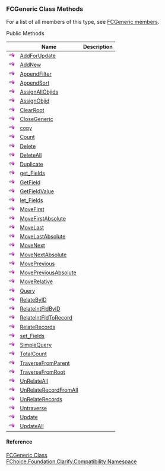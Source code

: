 ﻿### FCGeneric Class Methods

For a list of all members of this type, see [FCGeneric members](FChoice.Foundation.Clarify.Compatibility~FChoice.Foundation.Clarify.Compatibility.FCGeneric_members.md).

Public Methods

|   | Name | Description |
| --- | --- | --- |
| ![Public Method](dotnetimages/publicMethod.png) | [AddForUpdate](FChoice.Foundation.Clarify.Compatibility~FChoice.Foundation.Clarify.Compatibility.FCGeneric~AddForUpdate.md) |   |
| ![Public Method](dotnetimages/publicMethod.png) | [AddNew](FChoice.Foundation.Clarify.Compatibility~FChoice.Foundation.Clarify.Compatibility.FCGeneric~AddNew.md) |   |
| ![Public Method](dotnetimages/publicMethod.png) | [AppendFilter](FChoice.Foundation.Clarify.Compatibility~FChoice.Foundation.Clarify.Compatibility.FCGeneric~AppendFilter.md) |   |
| ![Public Method](dotnetimages/publicMethod.png) | [AppendSort](FChoice.Foundation.Clarify.Compatibility~FChoice.Foundation.Clarify.Compatibility.FCGeneric~AppendSort.md) |   |
| ![Public Method](dotnetimages/publicMethod.png) | [AssignAllObjids](FChoice.Foundation.Clarify.Compatibility~FChoice.Foundation.Clarify.Compatibility.FCGeneric~AssignAllObjids.md) |   |
| ![Public Method](dotnetimages/publicMethod.png) | [AssignObjid](FChoice.Foundation.Clarify.Compatibility~FChoice.Foundation.Clarify.Compatibility.FCGeneric~AssignObjid.md) |   |
| ![Public Method](dotnetimages/publicMethod.png) | [ClearRoot](FChoice.Foundation.Clarify.Compatibility~FChoice.Foundation.Clarify.Compatibility.FCGeneric~ClearRoot.md) |   |
| ![Public Method](dotnetimages/publicMethod.png) | [CloseGeneric](FChoice.Foundation.Clarify.Compatibility~FChoice.Foundation.Clarify.Compatibility.FCGeneric~CloseGeneric.md) |   |
| ![Public Method](dotnetimages/publicMethod.png) | [copy](FChoice.Foundation.Clarify.Compatibility~FChoice.Foundation.Clarify.Compatibility.FCGeneric~copy.md) |   |
| ![Public Method](dotnetimages/publicMethod.png) | [Count](FChoice.Foundation.Clarify.Compatibility~FChoice.Foundation.Clarify.Compatibility.FCGeneric~Count.md) |   |
| ![Public Method](dotnetimages/publicMethod.png) | [Delete](FChoice.Foundation.Clarify.Compatibility~FChoice.Foundation.Clarify.Compatibility.FCGeneric~Delete.md) |   |
| ![Public Method](dotnetimages/publicMethod.png) | [DeleteAll](FChoice.Foundation.Clarify.Compatibility~FChoice.Foundation.Clarify.Compatibility.FCGeneric~DeleteAll.md) |   |
| ![Public Method](dotnetimages/publicMethod.png) | [Duplicate](FChoice.Foundation.Clarify.Compatibility~FChoice.Foundation.Clarify.Compatibility.FCGeneric~Duplicate.md) |   |
| ![Public Method](dotnetimages/publicMethod.png) | [get_Fields](FChoice.Foundation.Clarify.Compatibility~FChoice.Foundation.Clarify.Compatibility.FCGeneric~get_Fields.md) |   |
| ![Public Method](dotnetimages/publicMethod.png) | [GetField](FChoice.Foundation.Clarify.Compatibility~FChoice.Foundation.Clarify.Compatibility.FCGeneric~GetField.md) |   |
| ![Public Method](dotnetimages/publicMethod.png) | [GetFieldValue](FChoice.Foundation.Clarify.Compatibility~FChoice.Foundation.Clarify.Compatibility.FCGeneric~GetFieldValue.md) |   |
| ![Public Method](dotnetimages/publicMethod.png) | [let_Fields](FChoice.Foundation.Clarify.Compatibility~FChoice.Foundation.Clarify.Compatibility.FCGeneric~let_Fields.md) |   |
| ![Public Method](dotnetimages/publicMethod.png) | [MoveFirst](FChoice.Foundation.Clarify.Compatibility~FChoice.Foundation.Clarify.Compatibility.FCGeneric~MoveFirst.md) |   |
| ![Public Method](dotnetimages/publicMethod.png) | [MoveFirstAbsolute](FChoice.Foundation.Clarify.Compatibility~FChoice.Foundation.Clarify.Compatibility.FCGeneric~MoveFirstAbsolute.md) |   |
| ![Public Method](dotnetimages/publicMethod.png) | [MoveLast](FChoice.Foundation.Clarify.Compatibility~FChoice.Foundation.Clarify.Compatibility.FCGeneric~MoveLast.md) |   |
| ![Public Method](dotnetimages/publicMethod.png) | [MoveLastAbsolute](FChoice.Foundation.Clarify.Compatibility~FChoice.Foundation.Clarify.Compatibility.FCGeneric~MoveLastAbsolute.md) |   |
| ![Public Method](dotnetimages/publicMethod.png) | [MoveNext](FChoice.Foundation.Clarify.Compatibility~FChoice.Foundation.Clarify.Compatibility.FCGeneric~MoveNext.md) |   |
| ![Public Method](dotnetimages/publicMethod.png) | [MoveNextAbsolute](FChoice.Foundation.Clarify.Compatibility~FChoice.Foundation.Clarify.Compatibility.FCGeneric~MoveNextAbsolute.md) |   |
| ![Public Method](dotnetimages/publicMethod.png) | [MovePrevious](FChoice.Foundation.Clarify.Compatibility~FChoice.Foundation.Clarify.Compatibility.FCGeneric~MovePrevious.md) |   |
| ![Public Method](dotnetimages/publicMethod.png) | [MovePreviousAbsolute](FChoice.Foundation.Clarify.Compatibility~FChoice.Foundation.Clarify.Compatibility.FCGeneric~MovePreviousAbsolute.md) |   |
| ![Public Method](dotnetimages/publicMethod.png) | [MoveRelative](FChoice.Foundation.Clarify.Compatibility~FChoice.Foundation.Clarify.Compatibility.FCGeneric~MoveRelative.md) |   |
| ![Public Method](dotnetimages/publicMethod.png) | [Query](FChoice.Foundation.Clarify.Compatibility~FChoice.Foundation.Clarify.Compatibility.FCGeneric~Query.md) |   |
| ![Public Method](dotnetimages/publicMethod.png) | [RelateByID](FChoice.Foundation.Clarify.Compatibility~FChoice.Foundation.Clarify.Compatibility.FCGeneric~RelateByID.md) |   |
| ![Public Method](dotnetimages/publicMethod.png) | [RelateIntFldByID](FChoice.Foundation.Clarify.Compatibility~FChoice.Foundation.Clarify.Compatibility.FCGeneric~RelateIntFldByID.md) |   |
| ![Public Method](dotnetimages/publicMethod.png) | [RelateIntFldToRecord](FChoice.Foundation.Clarify.Compatibility~FChoice.Foundation.Clarify.Compatibility.FCGeneric~RelateIntFldToRecord.md) |   |
| ![Public Method](dotnetimages/publicMethod.png) | [RelateRecords](FChoice.Foundation.Clarify.Compatibility~FChoice.Foundation.Clarify.Compatibility.FCGeneric~RelateRecords.md) |   |
| ![Public Method](dotnetimages/publicMethod.png) | [set_Fields](FChoice.Foundation.Clarify.Compatibility~FChoice.Foundation.Clarify.Compatibility.FCGeneric~set_Fields.md) |   |
| ![Public Method](dotnetimages/publicMethod.png) | [SimpleQuery](FChoice.Foundation.Clarify.Compatibility~FChoice.Foundation.Clarify.Compatibility.FCGeneric~SimpleQuery.md) |   |
| ![Public Method](dotnetimages/publicMethod.png) | [TotalCount](FChoice.Foundation.Clarify.Compatibility~FChoice.Foundation.Clarify.Compatibility.FCGeneric~TotalCount.md) |   |
| ![Public Method](dotnetimages/publicMethod.png) | [TraverseFromParent](FChoice.Foundation.Clarify.Compatibility~FChoice.Foundation.Clarify.Compatibility.FCGeneric~TraverseFromParent.md) |   |
| ![Public Method](dotnetimages/publicMethod.png) | [TraverseFromRoot](FChoice.Foundation.Clarify.Compatibility~FChoice.Foundation.Clarify.Compatibility.FCGeneric~TraverseFromRoot.md) |   |
| ![Public Method](dotnetimages/publicMethod.png) | [UnRelateAll](FChoice.Foundation.Clarify.Compatibility~FChoice.Foundation.Clarify.Compatibility.FCGeneric~UnRelateAll.md) |   |
| ![Public Method](dotnetimages/publicMethod.png) | [UnRelateRecordFromAll](FChoice.Foundation.Clarify.Compatibility~FChoice.Foundation.Clarify.Compatibility.FCGeneric~UnRelateRecordFromAll.md) |   |
| ![Public Method](dotnetimages/publicMethod.png) | [UnRelateRecords](FChoice.Foundation.Clarify.Compatibility~FChoice.Foundation.Clarify.Compatibility.FCGeneric~UnRelateRecords.md) |   |
| ![Public Method](dotnetimages/publicMethod.png) | [Untraverse](FChoice.Foundation.Clarify.Compatibility~FChoice.Foundation.Clarify.Compatibility.FCGeneric~Untraverse.md) |   |
| ![Public Method](dotnetimages/publicMethod.png) | [Update](FChoice.Foundation.Clarify.Compatibility~FChoice.Foundation.Clarify.Compatibility.FCGeneric~Update.md) |   |
| ![Public Method](dotnetimages/publicMethod.png) | [UpdateAll](FChoice.Foundation.Clarify.Compatibility~FChoice.Foundation.Clarify.Compatibility.FCGeneric~UpdateAll.md) |   |





#### Reference

[FCGeneric Class](FChoice.Foundation.Clarify.Compatibility~FChoice.Foundation.Clarify.Compatibility.FCGeneric.md)  
[FChoice.Foundation.Clarify.Compatibility Namespace](FChoice.Foundation.Clarify.Compatibility~FChoice.Foundation.Clarify.Compatibility_namespace.md)
